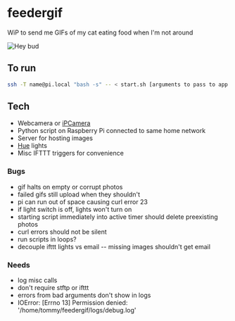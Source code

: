# feedergif

WiP to send me GIFs of my cat eating food when I'm not around

![Hey bud](http://rocktronica.github.io/feedergif/1450364853.gif)

## To run

``` bash
ssh -T name@pi.local "bash -s" -- < start.sh [arguments to pass to app.py]
```

## Tech

- Webcamera or [iPCamera](https://itunes.apple.com/us/app/ipcamera-high-end-network/id570912928?mt=8)
- Python script on Raspberry Pi connected to same home network
- Server for hosting images
- [Hue](http://www2.meethue.com/en-us/products/) lights
- Misc IFTTT triggers for convenience

### Bugs

- gif halts on empty or corrupt photos
- failed gifs still upload when they shouldn't
- pi can run out of space causing curl error 23
- if light switch is off, lights won't turn on
- starting script immediately into active timer should delete preexisting photos
- curl errors should not be silent
- run scripts in loops?
- decouple ifttt lights vs email -- missing images shouldn't get email

### Needs

- log misc calls
- don't require stftp or ifttt
- errors from bad arguments don't show in logs
- IOError: [Errno 13] Permission denied: '/home/tommy/feedergif/logs/debug.log'
